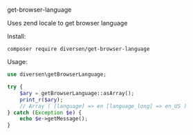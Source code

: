 # 

get-browser-language

Uses zend locale to get browser language

Install: 

    composer require diversen/get-browser-language

Usage: 

~~~php
use diversen\getBrowserLanguage;

try {
    $ary = getBrowserLanguage::asArray();
    print_r($ary);
    // Array ( [language] => en [language_long] => en_US )
} catch (Exception $e) {
    echo $e->getMessage();
}

~~~



